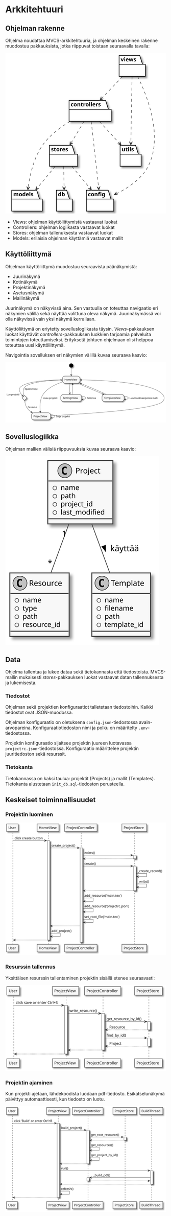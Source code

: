 # Arkkitehtuuri

## Ohjelman rakenne

Ohjelma noudattaa MVCS-arkkitehtuuria, ja ohjelman keskeinen rakenne muodostuu pakkauksista, jotka riippuvat toistaan seuraavalla tavalla:

<img src="img/package.svg" />

* Views: ohjelman käyttöliittymistä vastaavat luokat
* Controllers: ohjelman logiikasta vastaavat luokat
* Stores: ohjelman tallenuksesta vastaavat luokat
* Models: erilaisia ohjelman käyttämiä vastaavat mallit

## Käyttöliittymä

Ohjelman käyttöliittymä muodostuu seuraavista päänäkymistä:

* Juurinäkymä
* Kotinäkymä
* Projektinäkymä
* Asetusnäkymä
* Mallinäkymä

Juurinäkymä on näkyvissä aina. Sen vastuulla on toteuttaa navigaatio eri näkymien välillä sekä näyttää valittuna oleva näkymä. Juurinäkymässä voi olla näkyvissä vain yksi näkymä kerrallaan.

Käyttöliittymä on eriytetty sovelluslogiikasta täysin. _Views_-pakkauksen luokat käyttävät _controllers_-pakkauksen luokkien tarjoamia palveluita toimintojen toteuttamiseksi. Erityksetä johtuen ohjelmaan olisi helppoa toteuttaa uusi käyttöliittymä.

Navigointia sovelluksen eri näkymien välillä kuvaa seuraava kaavio:

<img src="img/navigation.svg" />

## Sovelluslogiikka

Ohjelman mallien välisiä riippuvuuksia kuvaa seuraava kaavio:

<img src="img/model.svg" />

## Data

Ohjelma tallentaa ja lukee dataa sekä tietokannasta että tiedostoista. MVCS-mallin mukaisesti _stores_-pakkauksen luokat vastaavat datan tallennuksesta ja lukemisesta.

### Tiedostot

Ohjelman sekä projektien konfiguraatiot talletetaan tiedostoihin. Kaikki tiedostot ovat JSON-muodossa.

Ohjelman konfiguraatio on oletuksena ```config.json```-tiedostossa avain-arvopareina. Konfiguraatiotiedoston nimi ja polku on määritelty ```.env```-tiedostossa.

Projektin konfiguraatio sijaitsee projektin juureen luotavassa ```projectrc.json```-tiedostossa. Konfiguraatio määrittelee projektin juuritiedoston sekä resurssit. 

### Tietokanta

Tietokannassa on kaksi taulua: projektit (Projects) ja mallit (Templates). Tietokanta alustetaan ```init_db.sql```-tiedoston perusteella.

## Keskeiset toiminnallisuudet

### Projektin luominen

<img src="img/create_project.svg" />

### Resurssin tallennus

Yksittäisen resurssin tallentaminen projektin sisällä etenee seuraavasti:

<img src="img/save_resource.svg" />

### Projektin ajaminen

Kun projekti ajetaan, lähdekoodista luodaan pdf-tiedosto. Esikatselunäkymä päivittyy automaattisesti, kun tiedosto on luotu.

<img src="img/build_project.svg" />